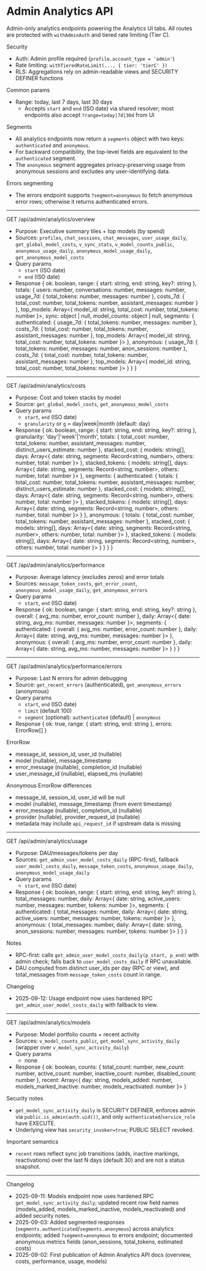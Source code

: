 # Admin Analytics API

Admin-only analytics endpoints powering the Analytics UI tabs. All routes are protected with `withAdminAuth` and tiered rate limiting (Tier C).

Security

- Auth: Admin profile required (`profile.account_type = 'admin'`)
- Rate limiting: `withTieredRateLimit(..., { tier: 'tierC' })`
- RLS: Aggregations rely on admin-readable views and SECURITY DEFINER functions

Common params

- Range: today, last 7 days, last 30 days
  - Accepts `start` and `end` (ISO date) via shared resolver; most endpoints also accept `?range=today|7d|30d` from UI

Segments

- All analytics endpoints now return a `segments` object with two keys: `authenticated` and `anonymous`.
- For backward compatibility, the top-level fields are equivalent to the `authenticated` segment.
- The `anonymous` segment aggregates privacy-preserving usage from anonymous sessions and excludes any user-identifying data.

Errors segmenting

- The errors endpoint supports `?segment=anonymous` to fetch anonymous error rows; otherwise it returns authenticated errors.

---

GET /api/admin/analytics/overview

- Purpose: Executive summary tiles + top models (by spend)
- Sources: `profiles`, `chat_sessions`, `chat_messages`, `user_usage_daily`, `get_global_model_costs`, `v_sync_stats`, `v_model_counts_public`, `anonymous_usage_daily`, `anonymous_model_usage_daily`, `get_anonymous_model_costs`
- Query params
  - `start` (ISO date)
  - `end` (ISO date)
- Response
  {
  ok: boolean,
  range: { start: string, end: string, key?: string },
  totals: {
  users: number,
  conversations: number,
  messages: number,
  usage_7d: { total_tokens: number, messages: number },
  costs_7d: { total_cost: number, total_tokens: number, assistant_messages: number }
  },
  top_models: Array<{ model_id: string, total_cost: number, total_tokens: number }>,
  sync: object | null,
  model_counts: object | null,
  segments: {
  authenticated: {
  usage_7d: { total_tokens: number, messages: number },
  costs_7d: { total_cost: number, total_tokens: number, assistant_messages: number },
  top_models: Array<{ model_id: string, total_cost: number, total_tokens: number }>
  },
  anonymous: {
  usage_7d: { total_tokens: number, messages: number, anon_sessions: number },
  costs_7d: { total_cost: number, total_tokens: number, assistant_messages: number },
  top_models: Array<{ model_id: string, total_cost: number, total_tokens: number }>
  }
  }
  }

---

GET /api/admin/analytics/costs

- Purpose: Cost and token stacks by model
- Source: `get_global_model_costs`, `get_anonymous_model_costs`
- Query params
  - `start`, `end` (ISO date)
  - `granularity` or `g` = day|week|month (default: day)
- Response
  {
  ok: boolean,
  range: { start: string, end: string, key?: string },
  granularity: 'day'|'week'|'month',
  totals: { total_cost: number, total_tokens: number, assistant_messages: number, distinct_users_estimate: number },
  stacked_cost: { models: string[], days: Array<{ date: string, segments: Record<string, number>, others: number, total: number }> },
  stacked_tokens: { models: string[], days: Array<{ date: string, segments: Record<string, number>, others: number, total: number }> },
  segments: {
  authenticated: {
  totals: { total_cost: number, total_tokens: number, assistant_messages: number, distinct_users_estimate: number },
  stacked_cost: { models: string[], days: Array<{ date: string, segments: Record<string, number>, others: number, total: number }> },
  stacked_tokens: { models: string[], days: Array<{ date: string, segments: Record<string, number>, others: number, total: number }> }
  },
  anonymous: {
  totals: { total_cost: number, total_tokens: number, assistant_messages: number },
  stacked_cost: { models: string[], days: Array<{ date: string, segments: Record<string, number>, others: number, total: number }> },
  stacked_tokens: { models: string[], days: Array<{ date: string, segments: Record<string, number>, others: number, total: number }> }
  }
  }
  }

---

GET /api/admin/analytics/performance

- Purpose: Average latency (excludes zeros) and error totals
- Sources: `message_token_costs`, `get_error_count`, `anonymous_model_usage_daily`, `get_anonymous_errors`
- Query params
  - `start`, `end` (ISO date)
- Response
  {
  ok: boolean,
  range: { start: string, end: string, key?: string },
  overall: { avg_ms: number, error_count: number },
  daily: Array<{ date: string, avg_ms: number, messages: number }>,
  segments: {
  authenticated: {
  overall: { avg_ms: number, error_count: number },
  daily: Array<{ date: string, avg_ms: number, messages: number }>
  },
  anonymous: {
  overall: { avg_ms: number, error_count: number },
  daily: Array<{ date: string, avg_ms: number, messages: number }>
  }
  }
  }

---

GET /api/admin/analytics/performance/errors

- Purpose: Last N errors for admin debugging
- Source: `get_recent_errors` (authenticated), `get_anonymous_errors` (anonymous)
- Query params
  - `start`, `end` (ISO date)
  - `limit` (default 100)
  - `segment` (optional): `authenticated` (default) | `anonymous`
- Response
  { ok: true, range: { start: string, end: string }, errors: ErrorRow[] }

ErrorRow

- message_id, session_id, user_id (nullable)
- model (nullable), message_timestamp
- error_message (nullable), completion_id (nullable)
- user_message_id (nullable), elapsed_ms (nullable)

Anonymous ErrorRow differences

- message_id, session_id, user_id will be null
- model (nullable), message_timestamp (from event timestamp)
- error_message (nullable), completion_id (nullable)
- provider (nullable), provider_request_id (nullable)
- metadata may include `api_request_id` if upstream data is missing

---

GET /api/admin/analytics/usage

- Purpose: DAU/messages/tokens per day
- Sources: `get_admin_user_model_costs_daily` (RPC-first), fallback `user_model_costs_daily`, `message_token_costs`, `anonymous_usage_daily`, `anonymous_model_usage_daily`
- Query params
  - `start`, `end` (ISO date)
- Response
  {
  ok: boolean,
  range: { start: string, end: string, key?: string },
  total_messages: number,
  daily: Array<{ date: string, active_users: number, messages: number, tokens: number }>,
  segments: {
  authenticated: {
  total_messages: number,
  daily: Array<{ date: string, active_users: number, messages: number, tokens: number }>
  },
  anonymous: {
  total_messages: number,
  daily: Array<{ date: string, anon_sessions: number, messages: number, tokens: number }>
  }
  }
  }

Notes

- RPC-first: calls `get_admin_user_model_costs_daily(p_start, p_end)` with admin check; falls back to `user_model_costs_daily` if RPC unavailable.
- DAU computed from distinct user_ids per day (RPC or view), and total_messages from `message_token_costs` count in range.

Changelog

- 2025-09-12: Usage endpoint now uses hardened RPC `get_admin_user_model_costs_daily` with fallback to view.

---

GET /api/admin/analytics/models

- Purpose: Model portfolio counts + recent activity
- Sources: `v_model_counts_public`, `get_model_sync_activity_daily` (wrapper over `v_model_sync_activity_daily`)
- Query params
  - none
- Response
  {
  ok: boolean,
  counts: { total_count: number, new_count: number, active_count: number, inactive_count: number, disabled_count: number },
  recent: Array<{ day: string, models_added: number, models_marked_inactive: number, models_reactivated: number }>
  }

Security notes

- `get_model_sync_activity_daily` is SECURITY DEFINER, enforces admin via `public.is_admin(auth.uid())`, and only `authenticated`/`service_role` have EXECUTE.
- Underlying view has `security_invoker=true`; PUBLIC SELECT revoked.

Important semantics

- `recent` rows reflect sync job transitions (adds, inactive markings, reactivations) over the last N days (default 30) and are not a status snapshot.

---

Changelog

- 2025-09-11: Models endpoint now uses hardened RPC `get_model_sync_activity_daily`; updated recent row field names (models_added, models_marked_inactive, models_reactivated) and added security notes.
- 2025-09-03: Added segmented responses (`segments.authenticated`/`segments.anonymous`) across analytics endpoints; added `?segment=anonymous` to errors endpoint; documented anonymous metrics fields (anon_sessions, total_tokens, estimated costs)
- 2025-09-02: First publication of Admin Analytics API docs (overview, costs, performance, usage, models)
